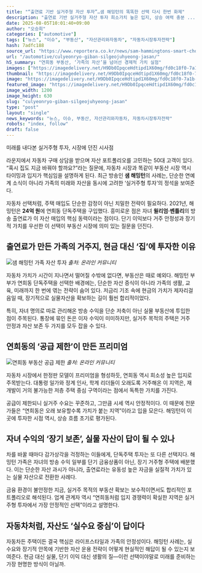 ```yaml
---
title: "“출연료 기반 실거주형 자산 투자”…샘 해밍턴의 똑똑한 선택 다시 한번 화제"
description: "출연료 기반 실거주형 자산 투자 희소가치 높은 입지, 상승 여력 충분 ..."
date: 2025-08-05T10:01:40+09:00
author: "오승희"
categories: ["automotive"]
tags: ["뉴스", "이슈", "부동산", "자산관리와자동차", "자동차시장투자전략"]
hash: 7adfc188
source_url: "https://www.reportera.co.kr/news/sam-hammingtons-smart-choice/"
url: "/automotive/culyeonryo-giban-silgeojuhyeong-jasan/"
h5_summary: "연희동 부동산, ‘가족의 자산’을 넘어선 경제적 가치 실험"
images: ["https://imagedelivery.net/H9Db0IpqceHdtipd1X60mg/fd0c18f0-7a1b-49aa-4d95-c2f7c7673f00/public", "https://imagedelivery.net/H9Db0IpqceHdtipd1X60mg/9b5e31f1-9822-4134-7a2a-9d17f5b44900/public", "https://imagedelivery.net/H9Db0IpqceHdtipd1X60mg/bf4095f2-941b-4048-5174-4211e88a2800/public"]
thumbnail: "https://imagedelivery.net/H9Db0IpqceHdtipd1X60mg/fd0c18f0-7a1b-49aa-4d95-c2f7c7673f00/public"
image: "https://imagedelivery.net/H9Db0IpqceHdtipd1X60mg/fd0c18f0-7a1b-49aa-4d95-c2f7c7673f00/public"
featured_image: "https://imagedelivery.net/H9Db0IpqceHdtipd1X60mg/fd0c18f0-7a1b-49aa-4d95-c2f7c7673f00/public"
image_width: 1200
image_height: 630
slug: "culyeonryo-giban-silgeojuhyeong-jasan"
type: "post"
layout: "single"
news_keywords: "뉴스, 이슈, 부동산, 자산관리와자동차, 자동차시장투자전략"
robots: "index, follow"
draft: false
---
```


미래를 내다본 실거주형 투자, 시장에 던진 시사점

라운지에서 자동차 구매 상담을 받으며 자산 포트폴리오를 고민하는 50대 고객이 있다. “혹시 집도 지금 바꿔야 할까요?”라는 질문에, 자동차 시장과 똑같이 부동산 시장 역시 타이밍과 입지가 핵심임을 설명하게 된다. 최근 방송인 **샘 해밍턴**의 사례는, 단순한 연예계 소식이 아니라 가족의 미래와 자산을 동시에 고려한 ‘실거주형 투자’의 정석을 보여준다.

자동차 선택처럼, 주택 매입도 단순한 감정이 아닌 치밀한 전략이 필요하다. 2021년, 해밍턴은 **24억 원**에 연희동 단독주택을 구입했다. 흥미로운 점은 자녀 **윌리엄·벤틀리**의 방송 출연료가 이 자산 매입의 핵심 동력이라는 점이다. 단기 이익보다 거주 안정성과 장기적 가치를 우선한 이 선택이 부동산 시장에 의미 있는 질문을 던진다.

## 출연료가 만든 가족의 거주지, 현금 대신 ‘집’에 투자한 이유

![샘 해밍턴 가족 자산 투자](https://imagedelivery.net/H9Db0IpqceHdtipd1X60mg/9b5e31f1-9822-4134-7a2a-9d17f5b44900/public)
*출처: 온라인 커뮤니티*


자동차 가치가 시간이 지나면서 떨어질 수밖에 없다면, 부동산은 때로 예외다. 해밍턴 부부가 연희동 단독주택을 선택한 배경에는, 단순한 자산 증식이 아니라 가족의 생활, 교육, 미래까지 한 번에 엮는 전략이 숨어 있다. 저금리 기조 속에 현금의 가치가 제자리걸음일 때, 장기적으로 실물자산을 확보하는 길이 훨씬 합리적이었다.

특히, 자녀 명의로 따로 관리해온 방송 수익을 단순 저축이 아닌 실물 부동산에 투입한 점이 주목된다. 통장에 묶인 돈은 이자 수익이 미미하지만, 실거주 목적의 주택은 거주 안정과 자산 보존 두 가지를 모두 잡을 수 있다.

## 연희동의 ‘공급 제한’이 만든 프리미엄

![연희동 부동산 공급 제한](https://imagedelivery.net/H9Db0IpqceHdtipd1X60mg/bf4095f2-941b-4048-5174-4211e88a2800/public)
*출처: 온라인 커뮤니티*


자동차 시장에서 한정판 모델이 프리미엄을 형성하듯, 연희동 역시 희소성 높은 입지로 주목받는다. 대통령 일가와 정계 인사, 학계 리더들이 오래도록 거주해온 이 지역은, 재개발이 거의 불가능한 저층 주택 중심 구역이라는 점에서 독특한 가치를 가진다.

공급이 제한되니 실거주 수요는 꾸준하고, 그만큼 시세 역시 안정적이다. 이 때문에 전문가들은 “연희동은 오래 보유할수록 가치가 붙는 지역”이라고 입을 모은다. 해밍턴이 이곳에 투자한 시점 역시, 상승 흐름 초기로 평가된다.

## 자녀 수익의 ‘장기 보존’, 실물 자산이 답이 될 수 있나

차를 바꿀 때마다 감가상각을 걱정하는 이들에게, 단독주택 투자는 또 다른 선택지다. 해밍턴 가족은 자녀의 방송 수익 일부를 단기 금융상품이 아닌, 장기 거주형 주택에 배분했다. 이는 단순한 자산 과시가 아니라, 출연료라는 유동성 높은 자금을 실질적 가치가 있는 실물 자산으로 전환한 사례다.

금융 환경이 불안정한 지금, 실거주 목적의 부동산 확보는 보수적이면서도 합리적인 포트폴리오로 해석된다. 업계 관계자 역시 “연희동처럼 입지 경쟁력이 확실한 지역은 실거주형 투자에서 가장 안정적인 선택”이라고 설명한다.

## 자동차처럼, 자산도 ‘실수요 중심’이 답이다

자동차든 주택이든 결국 핵심은 라이프스타일과 가족의 안정성이다. 해밍턴 사례는, 실수요와 장기적 안목에 기반한 자산 운용 전략이 어떻게 현실적인 해답이 될 수 있는지 보여준다. 현금 대신 실물, 단기 이익 대신 생활의 질—이런 선택이야말로 미래를 준비하는 가장 현명한 방식이 아닐까.
